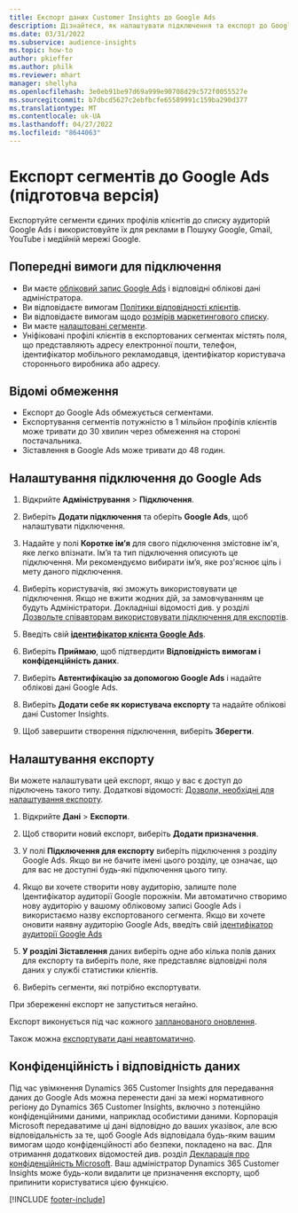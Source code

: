 ```yaml
---
title: Експорт даних Customer Insights до Google Ads
description: Дізнайтеся, як налаштувати підключення та експорт до Google Ads.
ms.date: 03/31/2022
ms.subservice: audience-insights
ms.topic: how-to
author: pkieffer
ms.author: philk
ms.reviewer: mhart
manager: shellyha
ms.openlocfilehash: 3e0eb91be97d69a999e90708d29c572f0055527e
ms.sourcegitcommit: b7dbcd5627c2ebfbcfe65589991c159ba290d377
ms.translationtype: MT
ms.contentlocale: uk-UA
ms.lasthandoff: 04/27/2022
ms.locfileid: "8644063"
---
```

# <a name="export-segments-to-google-ads-preview"></a>Експорт сегментів до Google Ads (підготовча версія)

Експортуйте сегменти єдиних профілів клієнтів до списку аудиторій Google Ads і використовуйте їх для реклами в Пошуку Google, Gmail, YouTube і медійній мережі Google. 


## <a name="prerequisites-for-connection"></a>Попередні вимоги для підключення

-   Ви маєте [обліковий запис Google Ads](https://ads.google.com/) і відповідні облікові дані адміністратора.
-   Ви відповідаєте вимогам [Політики відповідності клієнтів](https://support.google.com/adspolicy/answer/6299717).
-   Ви відповідаєте вимогам щодо [розмірів маркетингового списку](https://support.google.com/google-ads/answer/7558048).
-   Ви маєте [налаштовані сегменти](segments.md).
-   Уніфіковані профілі клієнтів в експортованих сегментах містять поля, що представляють адресу електронної пошти, телефон, ідентифікатор мобільного рекламодавця, ідентифікатор користувача стороннього виробника або адресу.

## <a name="known-limitations"></a>Відомі обмеження

- Експорт до Google Ads обмежується сегментами.
- Експортування сегментів потужністю в 1 мільйон профілів клієнтів може тривати до 30 хвилин через обмеження на стороні постачальника. 
- Зіставлення в Google Ads може тривати до 48 годин.

## <a name="set-up-connection-to-google-ads"></a>Налаштування підключення до Google Ads

1. Відкрийте **Адміністрування** > **Підключення**.

1. Виберіть **Додати підключення** та оберіть **Google Ads**, щоб налаштувати підключення.

1. Надайте у полі **Коротке ім’я** для свого підключення змістовне ім'я, яке легко впізнати. Ім’я та тип підключення описують це підключення. Ми рекомендуємо вибирати ім’я, яке роз'яснює ціль і мету даного підключення.

1. Виберіть користувачів, які зможуть використовувати це підключення. Якщо не вжити жодних дій, за замовчуванням це будуть Адміністратори. Докладніші відомості див. у розділі [Дозвольте співавторам використовувати підключення для експортів](connections.md#allow-contributors-to-use-a-connection-for-exports).

1. Введіть свій **[ідентифікатор клієнта Google Ads](https://support.google.com/google-ads/answer/1704344)**.

1. Виберіть **Приймаю**, щоб підтвердити **Відповідність вимогам і конфіденційність даних**.

1. Виберіть **Автентифікацію за допомогою Google Ads** і надайте облікові дані Google Ads.

1. Виберіть **Додати себе як користувача експорту** та надайте облікові дані Customer Insights.

1. Щоб завершити створення підключення, виберіть **Зберегти**. 

## <a name="configure-an-export"></a>Налаштування експорту

Ви можете налаштувати цей експорт, якщо у вас є доступ до підключень такого типу. Додаткові відомості: [Дозволи, необхідні для налаштування експорту](export-destinations.md#set-up-a-new-export).

1. Відкрийте **Дані** > **Експорти**.

1. Щоб створити новий експорт, виберіть **Додати призначення**.

1. У полі **Підключення для експорту** виберіть підключення з розділу Google Ads. Якщо ви не бачите імені цього розділу, це означає, що для вас не доступні будь-які підключення цього типу.

1. Якщо ви хочете створити нову аудиторію, залиште поле Ідентифікатор аудиторії Google порожнім. Ми автоматично створимо нову аудиторію у вашому обліковому записі Google Ads і використаємо назву експортованого сегмента. Якщо ви хочете оновити наявну аудиторію Google Ads, введіть свій [ідентифікатор аудиторії Google Ads](https://support.google.com/google-ads/answer/7558048?hl=en#:~:text=Audience%20lists%20is%20a%20section,Display%20Network%20through%20remarketing%20campaigns.)

1. **У розділі Зіставлення** даних виберіть одне або кілька полів даних для експорту та виберіть поле, яке представляє відповідні поля даних у службі статистики клієнтів.

1. Виберіть сегменти, які потрібно експортувати. 

При збереженні експорт не запуститься негайно.

Експорт виконується під час кожного [запланованого оновлення](system.md#schedule-tab). 

Також можна [експортувати дані неавтоматично](export-destinations.md#run-exports-on-demand). 

## <a name="data-privacy-and-compliance"></a>Конфіденційність і відповідність даних

Під час увімкнення Dynamics 365 Customer Insights для передавання даних до Google Ads можна перенести дані за межі нормативного регіону до Dynamics 365 Customer Insights, включно з потенційно конфіденційними даними, наприклад особистими даними. Корпорація Microsoft передаватиме ці дані відповідно до ваших указівок, але всю відповідальність за те, щоб Google Ads відповідала будь-яким вашим вимогам щодо конфіденційності або безпеки, покладено на вас. Для отримання додаткових відомостей див. розділ [Декларація про конфіденційність Microsoft](https://go.microsoft.com/fwlink/?linkid=396732).
Ваш адміністратор Dynamics 365 Customer Insights може будь-коли видалити це призначення експорту, щоб припинити користуватися цією функцією.


[!INCLUDE [footer-include](includes/footer-banner.md)]
